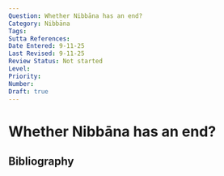 ```yaml
---
Question: Whether Nibbāna has an end?
Category: Nibbāna
Tags: 
Sutta References: 
Date Entered: 9-11-25
Last Revised: 9-11-25
Review Status: Not started
Level: 
Priority: 
Number: 
Draft: true
---
```


# Whether Nibbāna has an end?

## Bibliography

<!-- 

Notes:



-->